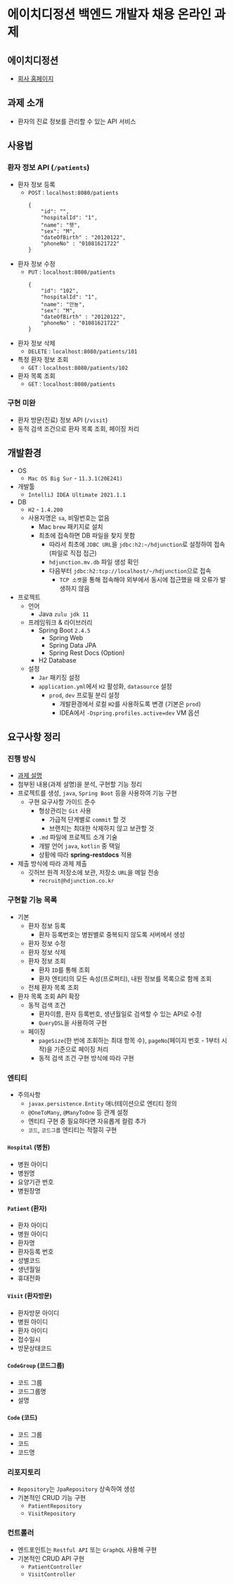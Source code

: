 # 에이치디정션 백엔드 개발자 채용 온라인 과제

## 에이치디정션
* [회사 홈페이지](https://www.hdjunction.co.kr/)

## 과제 소개
* 환자의 진료 정보를 관리할 수 있는 API 서비스

## 사용법

### 환자 정보 API (`/patients`)
* 환자 정보 등록
  * `POST` : `localhost:8080/patients`
    ~~~
    {
        "id": "",
        "hospitalId": "1",
        "name": "헷",
        "sex": "M",
        "dateOfBirth" : "20120122",
        "phoneNo" : "01081621722"
    }
    ~~~
* 환자 정보 수정
  * `PUT` : `localhost:8080/patients`
    ~~~
    {
        "id": "102",
        "hospitalId": "1",
        "name": "안뇽",
        "sex": "M",
        "dateOfBirth" : "20120122",
        "phoneNo" : "01081621722"
    }
    ~~~
* 환자 정보 삭제
  * `DELETE` : `localhost:8080/patients/101`
* 특정 환자 정보 조회
  * `GET` : `localhost:8080/patients/102`
* 환자 목록 조회
  * `GET` : `localhost:8080/patients`

### 구현 미완
* 환자 방문(진료) 정보 API (`/visit`)
* 동적 검색 조건으로 환자 목록 조회, 페이징 처리

## 개발환경
* OS
  * `Mac OS Big Sur` - `11.3.1(20E241)`
* 개발툴
  * `IntelliJ IDEA Ultimate 2021.1.1`
* DB
  * `H2` - `1.4.200`
  * 사용자명은 `sa`, 비밀번호는 없음
    * Mac `brew` 패키지로 설치
    * 최초에 접속하면 DB 파일을 찾지 못함
      * 따라서 최초에 `JDBC URL`을 `jdbc:h2:~/hdjunction`로 설정하여 접속 (파일로 직접 접근)
      * `hdjunction.mv.db` 파일 생성 확인
      * 다음부터 `jdbc:h2:tcp://localhost/~/hdjunction`으로 접속
        * `TCP 소켓`을 통해 접속해야 외부에서 동시에 접근했을 때 오류가 발생하지 않음
* 프로젝트
  * 언어
    * Java `zulu jdk 11`
  * 프레임워크 & 라이브러리
    * Spring Boot `2.4.5`
      * Spring Web
      * Spring Data JPA
      * Spring Rest Docs (Option)
    * H2 Database
  * 설정
    * `Jar` 패키징 설정
    * `application.yml`에서 `H2` 활성화, `datasource` 설정
      * `prod`, `dev` 프로필 분리 설정
        * 개발환경에서 로컬 `H2`를 사용하도록 변경 (기본은 `prod`)
        * IDEA에서 `-Dspring.profiles.active=dev` VM 옵션

## 요구사항 정리

### 진행 방식
* [과제 설명](https://www.notion.so/2b1b494f9ad140668438f26c1de5379f)
* 첨부된 내용(과제 설명)을 분석, 구현할 기능 정리
* 프로젝트를 생성, `java`, `Spring Boot` 등을 사용하여 기능 구현
  * 구현 요구사항 가이드 준수
    * 형상관리는 `Git` 사용
      * 가급적 단계별로 `commit` 할 것
      * 브랜치는 최대한 삭제하지 않고 보관할 것
    * `.md` 파일에 프로젝트 소개 기술
    * 개발 언어 `java`, `kotlin` 중 택일
    * 상황에 따라 **spring-restdocs** 적용
* 제출 방식에 따라 과제 제출
  * 깃허브 원격 저장소에 보관, 저장소 `URL`을 메일 전송
    * `recruit@hdjunction.co.kr`

### 구현할 기능 목록
* 기본
  * 환자 정보 등록
    * 환자 등록번호는 병원별로 중복되지 않도록 서버에서 생성
  * 환자 정보 수정
  * 환자 정보 삭제
  * 환자 정보 조회
    * 환자 `ID`를 통해 조회
    * 환자 엔티티의 모든 속성(프로퍼티), 내원 정보를 목록으로 함께 조회
  * 전체 환자 목록 조회
* 환자 목록 조회 API 확장
  * 동적 검색 조건
    * 환자이름, 환자 등록번호, 생년월일로 검색할 수 있는 API로 수정
    * `QueryDSL`을 사용하여 구현
  * 페이징
    * `pageSize`(한 번에 조회하는 최대 항목 수), `pageNo`(페이지 번호 - 1부터 시작)을 기준으로 페이징 처리
    * 동적 검색 조건 구현 방식에 따라 구현

### 엔티티
* 주의사항
  * `javax.persistence.Entity` 애너테이션으로 엔티티 정의
  * `@OneToMany`, `@ManyToOne` 등 관계 설정
  * 엔티티 구현 중 필요하다면 자유롭게 컬럼 추가
  * `코드`, `코드그룹` 엔티티는 적절히 구현
    
#### `Hospital` (병원)
* 병원 아이디
* 병원명
* 요양기관 번호
* 병원장명

#### `Patient` (환자)
* 환자 아이디
* 병원 아이디
* 환자명
* 환자등록 번호
* 성별코드
* 생년월일
* 휴대전화

#### `Visit` (환자방문)
* 환자방문 아이디
* 병원 아이디
* 환자 아이디
* 접수일시
* 방문상태코드

#### `CodeGroup` (코드그룹)
* 코드 그룹
* 코드그룹명
* 설명

#### `Code` (코드)
* 코드 그룹
* 코드
* 코드명

### 리포지토리
* `Repository`는 `JpaRepository` 상속하여 생성
* 기본적인 CRUD 기능 구현
  * `PatientRepository`
  * `VisitRepository`
    
### 컨트롤러
* 엔드포인트는 `Restful API` 또는 `GraphQL` 사용해 구현
* 기본적인 CRUD API 구현
  * `PatientController`
  * `VisitController`
